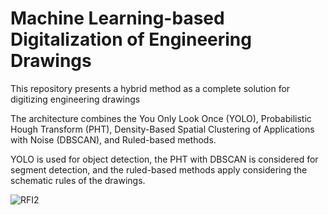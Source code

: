# Machine Learning-based Digitalization of Engineering Drawings

This repository presents a hybrid method as a complete solution for digitizing engineering drawings

The architecture combines the
You Only Look Once (YOLO), Probabilistic Hough Transform (PHT), Density-Based Spatial Clustering of Applications with Noise (DBSCAN), and Ruled-based methods.

YOLO is used for object detection, the PHT with DBSCAN is considered for segment detection, and the ruled-based methods apply considering the schematic rules of the drawings.



![RFI2](https://github.com/user-attachments/assets/0f2f44c1-3075-4fee-974e-97aedeb7e8f8)


